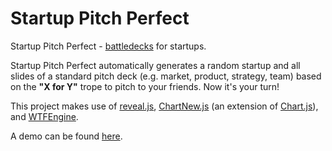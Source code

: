 # Startup Pitch Perfect

Startup Pitch Perfect - [battledecks](http://en.wikipedia.org/wiki/Powerpoint-Karaoke) for startups.

Startup Pitch Perfect automatically generates a random startup and all slides of a standard pitch deck
(e.g. market, product, strategy, team) based on the __"X for Y"__ trope to pitch to your friends. Now it's your turn!

This project makes use of [reveal.js](https://github.com/hakimel/reveal.js), [ChartNew.js](https://github.com/FVANCOP/ChartNew.js)
(an extension of [Chart.js](https://github.com/nnnick/Chart.js)), and [WTFEngine](https://github.com/soulwire/WTFEngine).

A demo can be found [here](http://startuppitchperfect.sebastianruder.com/).
